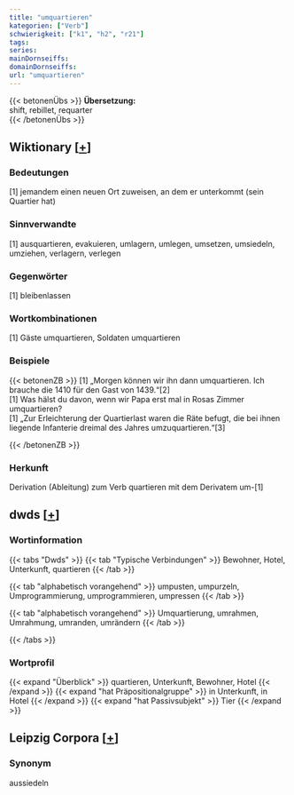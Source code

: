 ```yaml
---
title: "umquartieren"
kategorien: ["Verb"]
schwierigkeit: ["k1", "h2", "r21"]
tags:
series:
mainDornseiffs:
domainDornseiffs:
url: "umquartieren"
---
```


{{< betonenÜbs >}}
**Übersetzung:**  
shift, rebillet, requarter  
{{< /betonenÜbs >}}

## Wiktionary [[+](https://de.wiktionary.org/wiki/umquartieren)]

### Bedeutungen
[1] jemandem einen neuen Ort zuweisen, an dem er unterkommt (sein Quartier hat)  

### Sinnverwandte
[1] ausquartieren, evakuieren, umlagern, umlegen, umsetzen, umsiedeln, umziehen, verlagern, verlegen  

### Gegenwörter
[1] bleibenlassen  

### Wortkombinationen
[1] Gäste umquartieren, Soldaten umquartieren  

### Beispiele
{{< betonenZB >}}
[1] „Morgen können wir ihn dann umquartieren. Ich brauche die 1410 für den Gast von 1439.“[2]  
[1] Was hälst du davon, wenn wir Papa erst mal in Rosas Zimmer umquartieren?  
[1] „Zur Erleichterung der Quartierlast waren die Räte befugt, die bei ihnen liegende Infanterie dreimal des Jahres umzuquartieren.“[3]  

{{< /betonenZB >}}
### Herkunft
Derivation (Ableitung) zum Verb quartieren mit dem Derivatem um-[1]  



## dwds [[+](https://www.dwds.de/wb/umquartieren)]

### Wortinformation
{{< tabs "Dwds" >}}
{{< tab "Typische Verbindungen" >}}
Bewohner, Hotel, Unterkunft, quartieren
{{< /tab >}}

{{< tab "alphabetisch vorangehend" >}}
umpusten, umpurzeln, Umprogrammierung, umprogrammieren, umpressen
{{< /tab >}}

{{< tab "alphabetisch vorangehend" >}}
Umquartierung, umrahmen, Umrahmung, umranden, umrändern
{{< /tab >}}

{{< /tabs >}}

### Wortprofil
{{< expand "Überblick" >}} quartieren, Unterkunft, Bewohner, Hotel {{< /expand >}}
{{< expand "hat Präpositionalgruppe" >}} in Unterkunft, in Hotel {{< /expand >}}
{{< expand "hat Passivsubjekt" >}} Tier {{< /expand >}}

## Leipzig Corpora [[+](https://corpora.uni-leipzig.de/en/res?word=umquartieren&corpusId=deu_newscrawl-public_2018)]


### Synonym
aussiedeln

